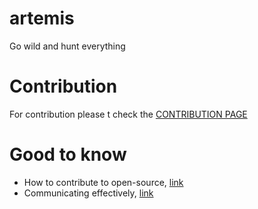 # artemis
Go wild and hunt everything

# Contribution
For contribution please t check the [CONTRIBUTION PAGE](https://github.com/th3rdctrl/artemis/blob/production/CONTRIBUTION.md)

# Good to know
- How to contribute to open-source, [link](https://opensource.guide/how-to-contribute)
- Communicating effectively, [link](https://opensource.guide/how-to-contribute/#communicating-effectively)
